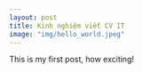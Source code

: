 ```yaml
---
layout: post
title: Kinh nghiệm viết CV IT
image: "img/hello_world.jpeg"
---
```


This is my first post, how exciting!
